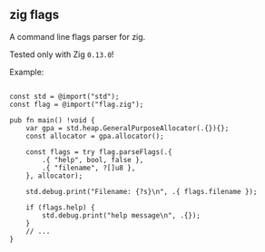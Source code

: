 ## zig flags

A command line flags parser for zig.

Tested only with Zig `0.13.0`!

Example:

```zig

const std = @import("std");
const flag = @import("flag.zig");

pub fn main() !void {
    var gpa = std.heap.GeneralPurposeAllocator(.{}){};
    const allocator = gpa.allocator();

    const flags = try flag.parseFlags(.{
        .{ "help", bool, false },
        .{ "filename", ?[]u8 },
    }, allocator);

    std.debug.print("Filename: {?s}\n", .{ flags.filename });

    if (flags.help) {
        std.debug.print("help message\n", .{});
    }
    // ...
}

```
